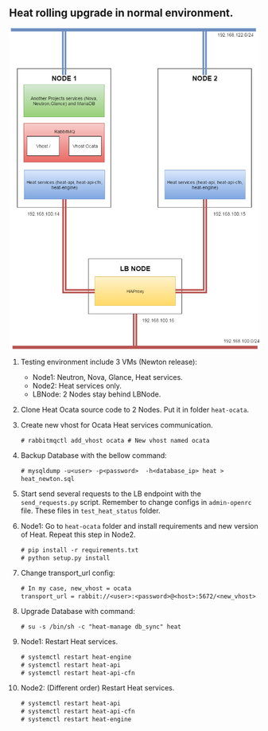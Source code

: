 ## Heat rolling upgrade in normal environment.

![architecture](../diagram_n_images/rolling_upgrade_normal_deploy.png)

1. Testing environment include 3 VMs (Newton release):
    - Node1: Neutron, Nova, Glance, Heat services.
    - Node2: Heat services only.
    - LBNode: 2 Nodes stay behind LBNode.

2. Clone Heat Ocata source code to 2 Nodes. Put it in folder `heat-ocata`.

3. Create new vhost for Ocata Heat services communication.

    ```
    # rabbitmqctl add_vhost ocata # New vhost named ocata
    ```

4. Backup Database with the bellow command:

    ```
    # mysqldump -u<user> -p<password>  -h<database_ip> heat > heat_newton.sql
    ```

5. Start send several requests to the LB endpoint with the `send_requests.py`
   script. Remember to change configs in `admin-openrc` file. These files in
   `test_heat_status` folder.

6.  Node1: Go to `heat-ocata` folder and install requirements and new version
    of Heat. Repeat this step in Node2.

    ```
    # pip install -r requirements.txt
    # python setup.py install
    ```

7. Change transport\_url config:

    ```
    # In my case, new_vhost = ocata
    transport_url = rabbit://<user>:<password>@<host>:5672/<new_vhost>
    ```

8. Upgrade Database with command:

    ```
    # su -s /bin/sh -c "heat-manage db_sync" heat
    ```

9. Node1: Restart Heat services.

    ```
    # systemctl restart heat-engine
    # systemctl restart heat-api
    # systemctl restart heat-api-cfn
    ```

10. Node2: (Different order) Restart Heat services.

    ```
    # systemctl restart heat-api
    # systemctl restart heat-api-cfn
    # systemctl restart heat-engine
    ```
